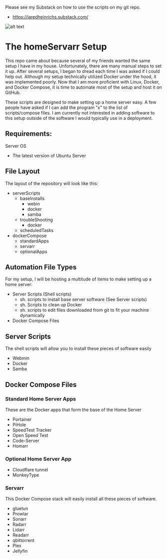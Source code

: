 Please see my Substack on how to use the scripts on my git repo.
* https://jaredheinrichs.substack.com/

![alt text](https://substackcdn.com/image/fetch/w_1456,c_limit,f_webp,q_auto:good,fl_progressive:steep/https%3A%2F%2Fsubstack-post-media.s3.amazonaws.com%2Fpublic%2Fimages%2F1b50455a-56e8-4e2c-8430-7eec6b9ab7e5_512x512.png)

# The homeServarr Setup

This repo came about because several of my friends wanted the same setup I have in my house.
Unfortunately, there are many manual steps to set it up. After several setups, I began to dread each time I was asked if I could help out.
Although my setup technically utilized Docker under the hood, it was implemented poorly.
Now that I am more proficient with Linux, Docker, and Docker Compose, it is time to automate most of the setup and host it on GitHub.

These scripts are designed to make setting up a home server easy.
A few people have asked if I can add the program "x" to the list of scripts/compose files.
I am currently not interested in adding software to this setup outside of the software I would typically use in a deployment.

## Requirements:
Server OS
* The latest version of Ubuntu Server

## File Layout

The layout of the repository will look like this:

* serverScripts
  - baseInstalls
    - webin
    - docker
    - samba
  - troubleShooting
    - docker
  - scheduledTasks
* dockerCompose
  - standardApps
  - servarr
  - optionalApps

## Automation File Types
For my setup, I will be hosting a multitude of items to make setting up a home server:
* Server Scripts (Shell scripts)
  - sh. scripts to install base server software (See Server scripts)
  - sh. Scripts to clean up Docker
  - sh. scripts to edit files downloaded from git to fit your machine dynamically
* Docker Compose Files

## Server Scripts
The shell scripts will allow you to install these pieces of software easily
* Webmin
* Docker
* Samba

## Docker Compose Files

### Standard Home Server Apps
These are the Docker apps that form the base of the Home Server
* Portainer
* PiHole
* SpeedTest Tracker
* Open Speed Test
* Code-Server
* Homarr

### Optional Home Server App
* Cloudflare tunnel
* MonkeyType

### Servarr
This Docker Compose stack will easily install all these pieces of software.
* gluetun
* Prowlar
* Sonarr
* Radarr
* Lidarr
* Readarr
* qbittorrent
* Plex
* Jellyfin



